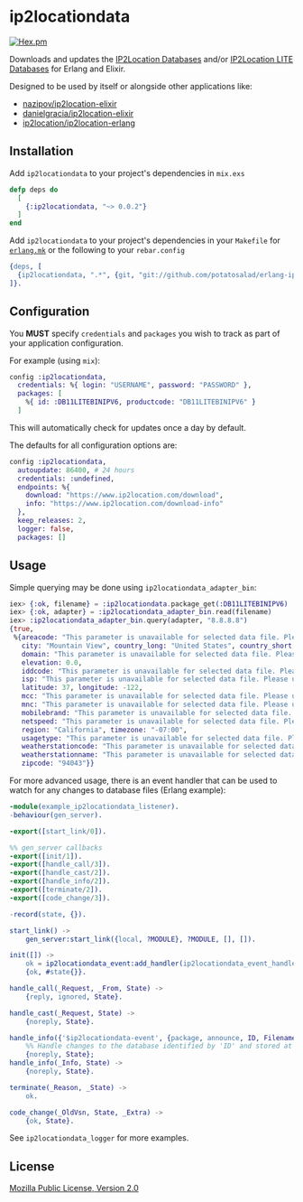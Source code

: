 # ip2locationdata

[![Hex.pm](https://img.shields.io/hexpm/v/ip2locationdata.svg)](https://hex.pm/packages/ip2locationdata)

Downloads and updates the [IP2Location Databases](https://www.ip2location.com/download) and/or [IP2Location LITE Databases](http://lite.ip2location.com/database) for Erlang and Elixir.

Designed to be used by itself or alongside other applications like:

* [nazipov/ip2location-elixir](https://github.com/nazipov/ip2location-elixir)
* [danielgracia/ip2location-elixir](https://github.com/danielgracia/ip2location-elixir)
* [ip2location/ip2location-erlang](https://github.com/ip2location/ip2location-erlang)

## Installation

Add `ip2locationdata` to your project's dependencies in `mix.exs`

```elixir
defp deps do
  [
    {:ip2locationdata, "~> 0.0.2"}
  ]
end
```

Add `ip2locationdata` to your project's dependencies in your `Makefile` for [`erlang.mk`](https://github.com/ninenines/erlang.mk) or the following to your `rebar.config`

```erlang
{deps, [
  {ip2locationdata, ".*", {git, "git://github.com/potatosalad/erlang-ip2locationdata.git", {branch, "master"}}}
]}.
```

## Configuration

You **MUST** specify `credentials` and `packages` you wish to track as part of your application configuration.

For example (using `mix`):

```elixir
config :ip2locationdata,
  credentials: %{ login: "USERNAME", password: "PASSWORD" },
  packages: [
    %{ id: :DB11LITEBINIPV6, productcode: "DB11LITEBINIPV6" }
  ]
```

This will automatically check for updates once a day by default.

The defaults for all configuration options are:

```elixir
config :ip2locationdata,
  autoupdate: 86400, # 24 hours
  credentials: :undefined,
  endpoints: %{
    download: "https://www.ip2location.com/download",
    info: "https://www.ip2location.com/download-info"
  },
  keep_releases: 2,
  logger: false,
  packages: []
```

## Usage

Simple querying may be done using `ip2locationdata_adapter_bin`:

```elixir
iex> {:ok, filename} = :ip2locationdata.package_get(:DB11LITEBINIPV6)
iex> {:ok, adapter} = :ip2locationdata_adapter_bin.read(filename)
iex> :ip2locationdata_adapter_bin.query(adapter, "8.8.8.8")
{true,
 %{areacode: "This parameter is unavailable for selected data file. Please upgrade the data file.",
   city: "Mountain View", country_long: "United States", country_short: "US",
   domain: "This parameter is unavailable for selected data file. Please upgrade the data file.",
   elevation: 0.0,
   iddcode: "This parameter is unavailable for selected data file. Please upgrade the data file.",
   isp: "This parameter is unavailable for selected data file. Please upgrade the data file.",
   latitude: 37, longitude: -122,
   mcc: "This parameter is unavailable for selected data file. Please upgrade the data file.",
   mnc: "This parameter is unavailable for selected data file. Please upgrade the data file.",
   mobilebrand: "This parameter is unavailable for selected data file. Please upgrade the data file.",
   netspeed: "This parameter is unavailable for selected data file. Please upgrade the data file.",
   region: "California", timezone: "-07:00",
   usagetype: "This parameter is unavailable for selected data file. Please upgrade the data file.",
   weatherstationcode: "This parameter is unavailable for selected data file. Please upgrade the data file.",
   weatherstationname: "This parameter is unavailable for selected data file. Please upgrade the data file.",
   zipcode: "94043"}}
```

For more advanced usage, there is an event handler that can be used to watch for any changes to database files (Erlang example):

```erlang
-module(example_ip2locationdata_listener).
-behaviour(gen_server).

-export([start_link/0]).

%% gen_server callbacks
-export([init/1]).
-export([handle_call/3]).
-export([handle_cast/2]).
-export([handle_info/2]).
-export([terminate/2]).
-export([code_change/3]).

-record(state, {}).

start_link() ->
    gen_server:start_link({local, ?MODULE}, ?MODULE, [], []).

init([]) ->
    ok = ip2locationdata_event:add_handler(ip2locationdata_event_handler, self()),
    {ok, #state{}}.

handle_call(_Request, _From, State) ->
    {reply, ignored, State}.

handle_cast(_Request, State) ->
    {noreply, State}.

handle_info({'$ip2locationdata-event', {package, announce, ID, Filename}}, State) ->
    %% Handle changes to the database identified by 'ID' and stored at 'Filename'
    {noreply, State};
handle_info(_Info, State) ->
    {noreply, State}.

terminate(_Reason, _State) ->
    ok.

code_change(_OldVsn, State, _Extra) ->
    {ok, State}.
```

See `ip2locationdata_logger` for more examples.

## License

[Mozilla Public License, Version 2.0](https://www.mozilla.org/en-US/MPL/2.0/)
